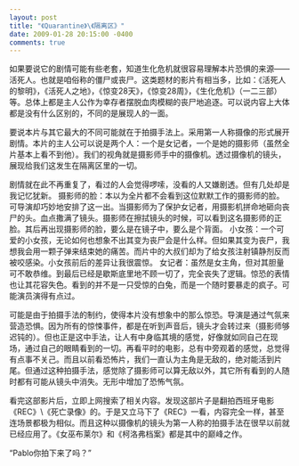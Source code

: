```yaml
---
layout: post
title: "《Quarantine》\《隔离区》"
date: 2009-01-28 20:15:00 -0400
comments: true
---
```

如果要说它的剧情可能有些老套，知道生化危机就很容易理解本片恐惧的来源——活死人。也就是咱俗称的僵尸或丧尸。这类题材的影片有相当多，比如：《活死人的黎明》，《活死人之地》，《惊变28天》，《惊变28周》，《生化危机》（一二三部）等。总体上都是主人公作为幸存者摆脱血肉模糊的丧尸地追逐。可以说内容上大体都是没有什么区别的，不同的是展现人的一面。

要说本片与其它最大的不同可能就在于拍摄手法上。采用第一人称摄像的形式展开剧情。本片的主人公可以说是两个人：一个是女记者，一个是她的摄影师（虽然全片基本上看不到他）。我们的视角就是摄影师手中的摄像机。透过摄像机的镜头，展现给我们这发生在隔离区里的一切。

剧情就在此不再重复了，看过的人会觉得啰嗦，没看的人又嫌剧透。但有几处却是我记忆犹新。
摄影师的脸：本以为全片都不会看到这位默默工作的摄影师的脸。可导演却巧妙地安排了这一出。当摄影师为了保护女记者，用摄影机拼命地砸向丧尸的头。血点撒满了镜头。摄影师在擦拭镜头的时候，可以看到这名摄影师的正脸。其后再出现摄影师的脸，要么是在镜子中，要么是个背面。
小女孩：一个可爱的小女孩，无论如何也想象不出其变为丧尸会是什么样。但如果其变为丧尸，我想我会用一颗子弹来结束她的痛苦。而片中的大叔们却为了给女孩注射镇静剂反而被咬感染。小女孩前后的差异让我很震惊。
女记者：虽然是女主角，但对其胆量可不敢恭维。到最后已经是歇斯底里地不顾一切了，完全丧失了逻辑。惊恐的表情也让其花容失色。看到的并不是一只受惊的白兔，而是一个随时要暴走的疯子。可能演员演得有点过。

可能是由于拍摄手法的制约，使得本片没有想象中的那么惊恐。导演是通过气氛来营造恐惧。因为所有的惊悚事件，都是在听到声音后，镜头才会转过来（摄影师够迟钝的）。但也正是这中手法，让人有中身临其境的感觉，好像就如同自己在现场，通过自己的眼睛看到的一切。再看平时的电影，总有中旁观着的感觉，总觉得有点事不关己。而且以前看恐怖片，我们一直认为主角是无敌的，绝对能活到片尾。但通过这种拍摄手法，感觉除了摄影师可以算无敌以外，其它所有看到的人随时都有可能从镜头中消失。无形中增加了恐怖气氛。

看完这部影片后，立即上网搜索了相关内容。发现这部片子是翻拍西班牙电影《REC》\《死亡录像》的。于是又立马下了《REC》一看，内容完全一样，甚至连场景都极为相似。而且这种以摄像机的镜头为第一人称的拍摄手法在很早以前就已经应用了。《女巫布莱尔》和《柯洛弗档案》都是其中的巅峰之作。

“Pablo你拍下来了吗？”
